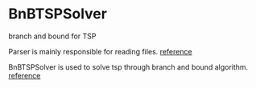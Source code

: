# BnBTSPSolver
branch and bound for TSP

Parser is mainly responsible for reading files. [reference](https://github.com/mnajda/tsp-branch-and-bound)

BnBTSPSolver is used to solve tsp through branch and bound algorithm. [reference](https://github.com/vadimkantorov/tsp-bb)

